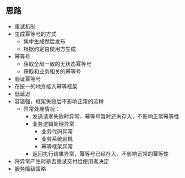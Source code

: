 ## 思路  

- 重试机制
- 生成幂等号的方式  
    - 集中生成然后发布
    - 根据约定由使用方生成
- 幂等号
    - 获取全局一致的无状态幂等号
    - 获取和业务相关的幂等号
- 验证幂等号
- 在统一的地方接入幂等框架
- 低延迟  
- 容错强，框架失败后不影响正常的流程  
    - 异常处理情况：  
        - 发送请求失败时异常，幂等号暂时还未存入，不影响正常幂等性  
        - 业务逻辑处理异常  
            - 业务代码异常  
            - 业务系统宕机  
            - 幂等框架异常  
        - 返回执行结果异常，幂等号已经存入，不影响正常的幂等性   
- 将异常产生时是否重试交付给使用者决定  
- 服务降级策略
